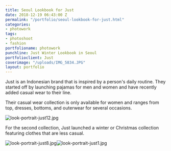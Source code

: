 ```yaml
---
title: Seoul Lookbook for Just
date: 2018-12-19 06:43:00 Z
permalink: "/portfolio/seoul-lookbook-for-just.html"
categories:
- photowork
tags:
- photoshoot
- fashion
portfolioname: photowork
punchline: Just Winter Lookbook in Seoul
portfolioclient: Just
coverimage: "/uploads/IMG_5834.JPG"
layout: portfolio
---
```


Just is an Indonesian brand that is inspired by a person's daily routine. They started off by launching pajamas for men and women and have recently added casual wear to their line. 

Their casual wear collection is only available for women and ranges from top, dresses, bottoms, and outerwear for several occasions. 

![look-portrait-just12.jpg](/uploads/look-portrait-just12.jpg)

For the second collection, Just launched a winter or Christmas collection featuring clothes that are less casual.

![look-portrait-just8.jpg](/uploads/look-portrait-just8.jpg)![look-portrait-just1.jpg](/uploads/look-portrait-just1.jpg)